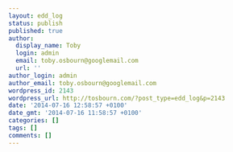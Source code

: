 ```yaml
---
layout: edd_log
status: publish
published: true
author:
  display_name: Toby
  login: admin
  email: toby.osbourn@googlemail.com
  url: ''
author_login: admin
author_email: toby.osbourn@googlemail.com
wordpress_id: 2143
wordpress_url: http://tosbourn.com/?post_type=edd_log&p=2143
date: '2014-07-16 12:58:57 +0100'
date_gmt: '2014-07-16 11:58:57 +0100'
categories: []
tags: []
comments: []
---
```


